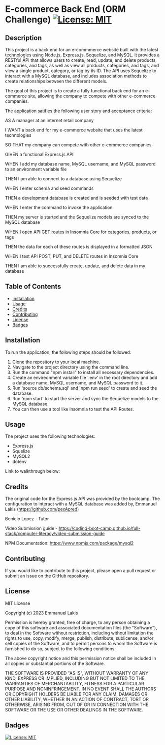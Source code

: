 # E-commerce Back End (ORM Challenge) [![License: MIT](https://img.shields.io/badge/License-MIT-yellow.svg)](https://opensource.org/licenses/MIT)

## Description

This project is a back end for an e-commmerce website built with the latest technologies using Node.js, Express.js, Sequelize, and MySQL. It provides a RESTful API that allows users to create, read, update, and delete products, categories, and tags, as well as view all products, categories, and tags, and view a single product, category, or tag by its ID. The API uses Sequelize to interact with a MySQL database, and includes association methods to create relationships between the different models.

The goal of this project is to create a fully functional back end for an e-commerce site, allowing the company to compete with other e-commerce companies.

The application satifies the following user story and acceptance criteria:

AS A manager at an internet retail company

I WANT a back end for my e-commerce website that uses the latest technologies

SO THAT my company can compete with other e-commerce companies

GIVEN a functional Express.js API

WHEN I add my database name, MySQL username, and MySQL password to an environment variable file

THEN I am able to connect to a database using Sequelize

WHEN I enter schema and seed commands

THEN a development database is created and is seeded with test data

WHEN I enter the command to invoke the application

THEN my server is started and the Sequelize models are synced to the MySQL database

WHEN I open API GET routes in Insomnia Core for categories, products, or tags

THEN the data for each of these routes is displayed in a formatted JSON

WHEN I test API POST, PUT, and DELETE routes in Insomnia Core

THEN I am able to successfully create, update, and delete data in my database

## Table of Contents

- [Installation](#installation)
- [Usage](#usage)
- [Credits](#credits)
- [Contributing](#contributing)
- [License](#license)
- [Badges](#badges)

## Installation

To run the application, the following steps should be followed:

1. Clone the repository to your local machine.
2. Navigate to the project directory using the command line.
3. Run the command "npm install" to install all necessary dependencies.
4. Create an envireonment variable file '.env' in the root directory and add a database name, MySQL username, and MySQL password to it.
5. Run 'source db/schema.sql' and 'npm run seed' to create and seed the database.
6. Run 'npm start' to start the server and sync the Sequelize models to the MySQL database.
7. You can then use a tool like Insomnia to test the API Routes.

## Usage

The project uses the following technologies:
* Express.js
* Squelize
* MySQL2
* dotenv

Link to walkthrough below:


## Credits

The original code for the Express.js API was provided by the bootcamp. The configuration to interact with a MySQL database was added by, Emmanuel Lakis (https://github.com/pexApred)

Benicio Lopez - Tutor

Video Submission guide - https://coding-boot-camp.github.io/full-stack/computer-literacy/video-submission-guide

NPM Documentation: https://www.npmjs.com/package/mysql2

## Contributing

If you would like to contribute to this project, please open a pull request or submit an issue on the GitHub repository.

## License

MIT License

Copyright (c) 2023 Emmanuel Lakis

Permission is hereby granted, free of charge, to any person obtaining a copy
of this software and associated documentation files (the "Software"), to deal
in the Software without restriction, including without limitation the rights
to use, copy, modify, merge, publish, distribute, sublicense, and/or sell
copies of the Software, and to permit persons to whom the Software is
furnished to do so, subject to the following conditions:

The above copyright notice and this permission notice shall be included in all
copies or substantial portions of the Software.

THE SOFTWARE IS PROVIDED "AS IS", WITHOUT WARRANTY OF ANY KIND, EXPRESS OR
IMPLIED, INCLUDING BUT NOT LIMITED TO THE WARRANTIES OF MERCHANTABILITY,
FITNESS FOR A PARTICULAR PURPOSE AND NONINFRINGEMENT. IN NO EVENT SHALL THE
AUTHORS OR COPYRIGHT HOLDERS BE LIABLE FOR ANY CLAIM, DAMAGES OR OTHER
LIABILITY, WHETHER IN AN ACTION OF CONTRACT, TORT OR OTHERWISE, ARISING FROM,
OUT OF OR IN CONNECTION WITH THE SOFTWARE OR THE USE OR OTHER DEALINGS IN THE
SOFTWARE.

## Badges

[![License: MIT](https://img.shields.io/badge/License-MIT-yellow.svg)](https://opensource.org/licenses/MIT)
